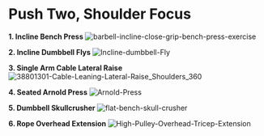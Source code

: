 # Push Two, Shoulder Focus

**1. Incline Bench Press**
![barbell-incline-close-grip-bench-press-exercise](https://github.com/articulativeman/articulativeman.github.io/assets/139848332/52a4ca37-88cf-4db6-9cd0-a012f5ea0464)



**2. Incline Dumbbell  Flys**
![Incline-dumbbell-Fly](https://github.com/articulativeman/articulativeman.github.io/assets/139848332/f5dc15ec-3773-453d-b15e-71f5814234ad)



**3. Single Arm Cable Lateral Raise**
![38801301-Cable-Leaning-Lateral-Raise_Shoulders_360](https://github.com/articulativeman/articulativeman.github.io/assets/139848332/377f5d85-01ce-4d2d-8c70-10e52de49da5)


**4. Seated Arnold Press**
![Arnold-Press](https://github.com/articulativeman/articulativeman.github.io/assets/139848332/e532f981-647b-413e-a0e9-1995b92f5d30)


**5. Dumbbell Skullcrusher**
![flat-bench-skull-crusher](https://github.com/articulativeman/articulativeman.github.io/assets/139848332/884eefc1-f333-415e-bb2c-59fa094d60e4)


**6. Rope Overhead Extension**
![High-Pulley-Overhead-Tricep-Extension](https://github.com/articulativeman/articulativeman.github.io/assets/139848332/e9de61cb-7bcc-442c-a0ac-ae94cf07ef98)


